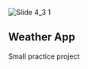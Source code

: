 ![Slide 4_3 1](https://github.com/user-attachments/assets/1bc09980-d62a-4753-be46-9bd074027221)

## Weather App
Small practice project
